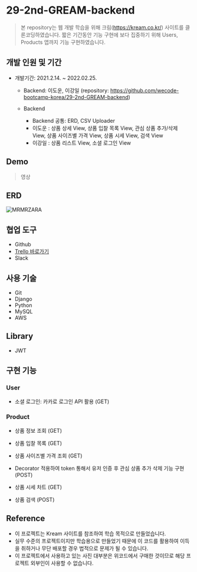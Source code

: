 # 29-2nd-GREAM-backend

> 본 repository는 웹 개발 학습을 위해 크림(https://kream.co.kr/) 사이트를 클론코딩하였습니다.
> 짧은 기간동안 기능 구현에 보다 집중하기 위해 Users, Products 앱까지 기능 구현하였습니다.


## 개발 인원 및 기간

+ 개발기간: 2021.2.14. ~ 2022.02.25.
	+ Backend: 이도운, 이강일 (repository: https://github.com/wecode-bootcamp-korea/29-2nd-GREAM-backend)
	
	+ Backend
		+ Backend 공통: ERD, CSV Uploader
		+ 이도운 : 상품 상세 View, 상품 입찰 목록 View, 관심 상품 추가/삭제 View, 상품 사이즈별 가격 View, 상품 시세 View, 검색 View
		+ 이강일 : 상품 리스트 View, 소셜 로그인 View


## Demo

> 영상


## ERD

![MRMRZARA](http://drive.google.com/uc?export=view&id=1Lnpy39VXunkDvZF1jbhrKeswqyy_qgBb)


## 협업 도구

+ Github
+ [Trello 바로가기](https://trello.com/b/d2vsMmbG/gream-we-draw)
+ Slack


## 사용 기술

+ Git
+ Django
+ Python
+ MySQL
+ AWS


## Library

+ JWT


## 구현 기능

### User
+ 소셜 로그인: 카카로 로그인 API 활용 (GET)

### Product
+ 상품 정보 조회 (GET)

+ 상품 입찰 목록 (GET)

+ 상품 사이즈별 가격 조회 (GET)

+ Decorator 적용하여 token 통해서 유저 인증 후 관심 상품 추가 삭제 기능 구현 (POST)

+ 상품 시세 차트 (GET)

+ 상품 검색 (POST)

## Reference

+ 이 프로젝트는 Kream 사이트를 참조하여 학습 목적으로 만들었습니다.
+ 실무 수준의 프로젝트이지만 학습용으로 만들었기 때문에 이 코드를 활용하여 이득을 취하거나 무단 배포할 경우 법적으로 문제가 될 수 있습니다.
+ 이 프로젝트에서 사용하고 있는 사진 대부분은 위코드에서 구매한 것이므로 해당 프로젝트 외부인이 사용할 수 없습니다.

